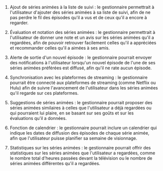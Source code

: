 1. Ajout de séries animées à la liste de suivi : le gestionnaire permettrait à l'utilisateur d'ajouter des séries animées à sa liste de suivi, afin de ne pas perdre le fil des épisodes qu'il a vus et de ceux qu'il a encore à regarder.

1. Évaluation et notation des séries animées : le gestionnaire permettrait à l'utilisateur de donner une note et un avis sur les séries animées qu'il a regardées, afin de pouvoir retrouver facilement celles qu'il a appréciées et recommander celles qu'il a aimées à ses amis.

1. Alerte de sortie d'un nouvel épisode : le gestionnaire pourrait envoyer des notifications à l'utilisateur lorsqu'un nouvel épisode de l'une de ses séries animées préférées est diffusé, afin qu'il ne rate aucun épisode.

1. Synchronisation avec les plateformes de streaming : le gestionnaire pourrait être connecté aux plateformes de streaming (comme Netflix ou Hulu) afin de suivre l'avancement de l'utilisateur dans les séries animées qu'il regarde sur ces plateformes.

1. Suggestions de séries animées : le gestionnaire pourrait proposer des séries animées similaires à celles que l'utilisateur a déjà regardées ou qui pourraient lui plaire, en se basant sur ses goûts et sur les évaluations qu'il a données.

1. Fonction de calendrier : le gestionnaire pourrait inclure un calendrier qui indique les dates de diffusion des épisodes de chaque série animée, afin que l'utilisateur puisse planifier sa semaine de visionnage.

1. Statistiques sur les séries animées : le gestionnaire pourrait offrir des statistiques sur les séries animées que l'utilisateur a regardées, comme le nombre total d'heures passées devant la télévision ou le nombre de séries animées différentes qu'il a regardées.